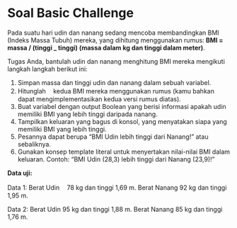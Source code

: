 # Soal Basic Challenge

Pada suatu hari udin dan nanang sedang mencoba membandingkan BMI (Indeks Massa Tubuh) mereka, yang dihitung menggunakan rumus: **BMI = massa / (tinggi \_ tinggi) (massa dalam kg dan tinggi dalam meter)**.

Tugas Anda, bantulah udin dan nanang menghitung BMI mereka mengikuti langkah langkah berikut ini:

1. Simpan massa dan tinggi udin dan nanang dalam sebuah variabel.
2. Hitunglahﾠ kedua BMI mereka menggunakan rumus (kamu bahkan dapat mengimplementasikan kedua versi rumus diatas).
3. Buat variabel dengan output Boolean yang berisi informasi apakah udin memiliki BMI yang lebih tinggi daripada nanang.
4. Tampilkan keluaran yang bagus di konsol, yang menyatakan siapa yang memiliki BMI yang lebih tinggi.
5. Pesannya dapat berupa “BMI Udin lebih tinggi dari Nanang!” atau sebaliknya.
6. Gunakan konsep template literal untuk menyertakan nilai-nilai BMI dalam keluaran. Contoh: “BMI Udin (28,3) lebih tinggi dari Nanang (23,9)!”

**Data uji:**

Data 1: Berat Udinﾠ 78 kg dan tinggi 1,69 m. Berat Nanang 92 kg dan tinggi 1,95 m.

Data 2: Berat Udin 95 kg dan tinggi 1,88 m. Berat Nanang 85 kg dan tinggi 1,76 m.
